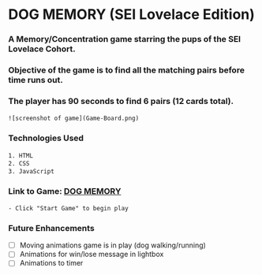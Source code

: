 # DOG MEMORY (SEI Lovelace Edition)
    
### A Memory/Concentration game starring the pups of the SEI Lovelace Cohort.
### Objective of the game is to find all the matching pairs before time runs out.
### The player has 90 seconds to find 6 pairs (12 cards total).

    ![screenshot of game](Game-Board.png)

### Technologies Used
   
    1. HTML
    2. CSS
    3. JavaScript
    
### Link to Game: [DOG MEMORY](https://shaneyoung91.github.io/Memory-Concentration-Game/)
    - Click "Start Game" to begin play

   
### Future Enhancements
   - [ ] Moving animations game is in play (dog walking/running)
   - [ ] Animations for win/lose message in lightbox
   - [ ] Animations to timer
